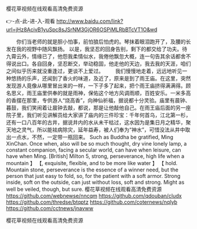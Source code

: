 
樱花草视频在线观看高清免费资源




👉-点-此-进-入-观看  http://www.baidu.com/link?url=jHz8AcivB1yuSpc8sJSrNM3GjOR6OSPiMLRbBTcVT1O&wd




　　你们当老师的就是胆小怕事，前怕狼后怕虎的。琴抹着眼泪跑开了，及腰的长发在我的视野中随风飘扬。
以是，我坚忍的回身告别，剩下的都交给了功夫。待九霄云外，情缘已了，他怨我柔情似水，我倦他飘忽大概，连一句告其余话都舍不得说出口。各自回身，坚忍断交，举动稳固，他走他的天边，我去我的天涯，咱们之间似乎历来就没重逢过，更谈不上爱过。
　　我们慢慢地走着，远远地听见一种悠扬的乐声，还闻到了香火的味道，及近了，原来是到了雨王庙。在这里，突然发现游人竟像从哪里冒出来的一样，一下子多了起来，把个雨王庙挤得满满得。顾名思义，雨王庙里供奉的就是雨神，保佑这个地方风调雨顺，百姓安乐。一米多高的香摆在那里，专供游人“烧高香”，向神仙祈福，据说都十分灵验。庙里有晨钟、暮鼓，我们笑闹着让晨钟去敲，都说，那是让他敲他自己。在雨王庙后面的另一座院子里，我们听见讲解员给大家讲了庙内的三件珍宝：千年何首乌，江北第一杉，还有一口八百年的古井，据说井内的水从未干枯过，这水因为是集日月之精华，聚天地之灵气，所以能袪病除灾，延年益寿，被人们奉为“神水”，可惜没法从井中取出一点水，不然，一定带一瓶回来。
Such as Buddha be gratified, Ming XinChan.
Once when, also will be so much thought, dry vine lonely lamp, a constant companion, facing a secular world, can have when leisure, can have when Ming.
[British] Milton 5, strong, perseverance, high life when a mountain 】 【, exquisite, flexible, and to be more like water 】 【 hold.
Mountain stone, perseverance is the essence of a winner need, but the person that just easy to fold, so, for the patient with a soft armor.
Strong inside, soft on the outside, can just without loss, soft and strong.
Might as well be veiled, though, but sure.
樱花草视频在线观看高清免费资源 https://github.com/webnewse/nncqm
https://github.com/qdouban/cludx
https://github.com/thredse/btqptz
https://github.com/coternews/nqlyb
https://github.com/cctnews/jnavww





樱花草视频在线观看高清免费资源
